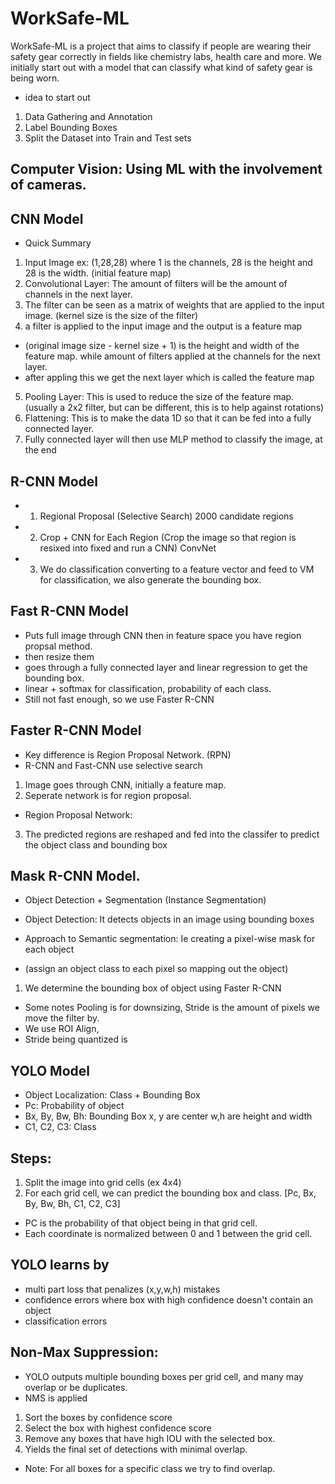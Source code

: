 # WorkSafe-ML

WorkSafe-ML is a project that aims to classify if people are wearing their safety gear correctly in fields like chemistry labs, health care and more.
We initially start out with a model that can classify what kind of safety gear is being worn. 


- idea to start out
1. Data Gathering and Annotation
2. Label Bounding Boxes
3. Split the Dataset into Train and Test sets

## Computer Vision: Using ML with the involvement of cameras.

## CNN Model
- Quick Summary

1. Input Image ex: (1,28,28) where 1 is the channels, 28 is the height and 28 is the width. (initial feature map)
2. Convolutional Layer: The amount of filters will be the amount of channels in the next layer.
3. The filter can be seen as a matrix of weights that are applied to the input image. (kernel size is the size of the filter)
4. a filter is applied to the input image and the output is a feature map 
- (original image size - kernel size + 1) is the height and width of the feature map. while amount of filters applied at the channels for the next layer.
- after appling this we get the next layer which is called the feature map 
5. Pooling Layer: This is used to reduce the size of the feature map. (usually a 2x2 filter, but can be different, this is to help against rotations)
6. Flattening: This is to make the data 1D so that it can be fed into a fully connected layer.
7. Fully connected layer will then use MLP method to classify the image, at the end 



## R-CNN Model

- 1. Regional Proposal (Selective Search) 2000 candidate regions
- 2. Crop + CNN for Each Region (Crop the image so that region is resixed into fixed and run a CNN) ConvNet
- 3. We do classification converting to a feature vector and feed to VM for classification, we also generate the bounding box.

## Fast R-CNN Model
- Puts full image through CNN then in feature space you have region propsal method.
- then resize them
- goes through a fully connected layer and linear regression to get the bounding box.
- linear + softmax for classification, probability of each class. 
- Still not fast enough, so we use Faster R-CNN

## Faster R-CNN Model
- Key difference is Region Proposal Network. (RPN)
- R-CNN and Fast-CNN use selective search
1. Image goes through CNN, initially a feature map.
2. Seperate network is for region proposal. 
- Region Proposal Network: 
3. The predicted regions are reshaped and fed into the classifer to predict the object class and bounding box


## Mask R-CNN Model. 
- Object Detection + Segmentation (Instance Segmentation)

- Object Detection: It detects objects in an image using bounding boxes
- Approach to Semantic segmentation: Ie creating a pixel-wise mask for each object
- (assign an object class to each pixel so mapping out the object)

1. We determine the bounding box of object using Faster R-CNN
- Some notes Pooling is for downsizing, Stride is the amount of pixels we move the filter by. 
- We use ROI Align, 
- Stride being quantized is 

## YOLO Model
- Object Localization: Class + Bounding Box
- Pc: Probability of object
- Bx, By, Bw, Bh: Bounding Box x, y are center w,h are height and width
- C1, C2, C3: Class

## Steps:
1. Split the image into grid cells (ex 4x4)
2. For each grid cell, we can predict the bounding box and class. [Pc, Bx, By, Bw, Bh, C1, C2, C3]
- PC is the probability of that object being in that grid cell.
- Each coordinate is normalized between 0 and 1 between the grid cell.

## YOLO learns by
- multi part loss that penalizes (x,y,w,h) mistakes
- confidence errors where box with high confidence doesn't contain an object
- classification errors

## Non-Max Suppression:
- YOLO outputs multiple bounding boxes per grid cell, and many may overlap or be duplicates.
- NMS is applied
1. Sort the boxes by confidence score
2. Select the box with highest confidence score
3. Remove any boxes that have high IOU with the selected box.
4. Yields the final set of detections with minimal overlap.
- Note: For all boxes for a specific class we try to find overlap. 
